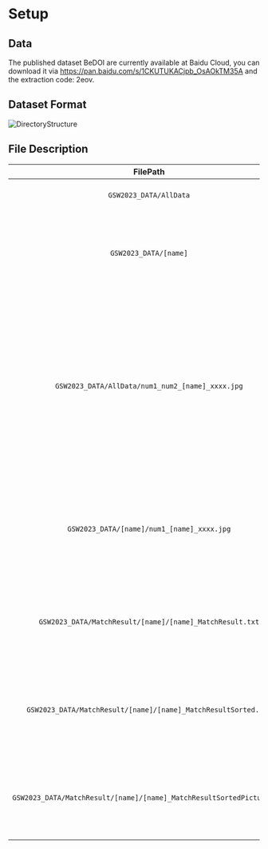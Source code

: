 # Setup
## Data
The published dataset BeDOI are currently available at Baidu Cloud, you can download it via https://pan.baidu.com/s/1CKUTUKACjpb_OsAOkTM35A and the extraction code: 2eov.

## Dataset Format
![DirectoryStructure](https://github.com/WHUHaoZhan/BeDOI/blob/main/DirectoryStructure.png)
## File Description
  | FilePath | Description |
  |    :----:   | --- |
  | `GSW2023_DATA/AllData` | -Images from all datasets combined. |
  | `GSW2023_DATA/[name]` | -Images from separated dataset, <br>-[name] represents the name of the separated dataset. |
  |`GSW2023_DATA/AllData/num1_num2_[name]_xxxx.jpg` | -'num1' represents the index of the image in the CombinedData, <br>-[name] represents the name of the separated dataset where the image is located, <br>-'num2' represents the index of the image in the separated dataset. |
  | `GSW2023_DATA/[name]/num1_[name]_xxxx.jpg` | -'num1' represents the index of the image in the separated dataset, <br>-[name] represents the name of this dataset. |
  | `GSW2023_DATA/MatchResult/[name]/[name]_MatchResult.txt` | -Standard matching result of the separated dataset, <br>-[name] is the name of this dataset. |
  | `GSW2023_DATA/MatchResult/[name]/[name]_MatchResultSorted.txt` | -Sorted standard matching result of the separated dataset, <br>-[name] is the name of this dataset. |
  | `GSW2023_DATA/MatchResult/[name]/[name]_MatchResultSortedPicture.png` | -Image overlap diagram of the separated dataset, <br>-[name] is the name of this dataset. |
